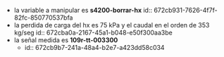 - la variable a manipular es **s4200-borrar-hx**
  id:: 672cb931-7626-4f7f-82fc-850770537bfa
- la perdida de carga del hx es 75 kPa y el caudal en el orden de 353 kg/seg
  id:: 672cba0a-2167-45a1-b048-e50f300aa3be
- la señal medida es **109r-tt-003300**
	- id:: 672cb9b7-241a-48a4-b2e7-a423dd58c034